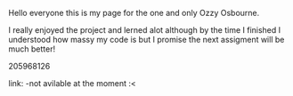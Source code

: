 Hello everyone this is my page for the one and only Ozzy Osbourne.

I really enjoyed the project and lerned alot although by the time I finished
I understood how massy my code is but I promise the next assigment will be much better!

205968126

link: -not avilable at the moment :< 
